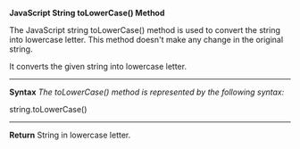 **JavaScript String toLowerCase() Method**

The JavaScript string toLowerCase() method is used to convert the string into lowercase letter. This method doesn't make any change in the original string.

It converts the given string into lowercase letter.

------------------
**Syntax**
_The toLowerCase() method is represented by the following syntax:_

string.toLowerCase()

-----------------

**Return**
String in lowercase letter.